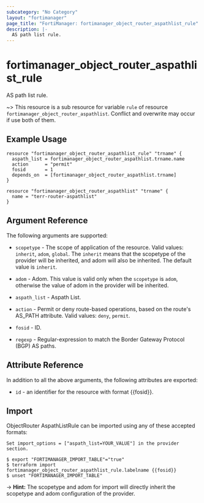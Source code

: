 ```yaml
---
subcategory: "No Category"
layout: "fortimanager"
page_title: "FortiManager: fortimanager_object_router_aspathlist_rule"
description: |-
  AS path list rule.
---
```


# fortimanager_object_router_aspathlist_rule
AS path list rule.

~> This resource is a sub resource for variable `rule` of resource `fortimanager_object_router_aspathlist`. Conflict and overwrite may occur if use both of them.



## Example Usage

```hcl
resource "fortimanager_object_router_aspathlist_rule" "trname" {
  aspath_list = fortimanager_object_router_aspathlist.trname.name
  action      = "permit"
  fosid       = 1
  depends_on  = [fortimanager_object_router_aspathlist.trname]
}

resource "fortimanager_object_router_aspathlist" "trname" {
  name = "terr-router-aspathlist"
}
```

## Argument Reference


The following arguments are supported:

* `scopetype` - The scope of application of the resource. Valid values: `inherit`, `adom`, `global`. The `inherit` means that the scopetype of the provider will be inherited, and adom will also be inherited. The default value is `inherit`.
* `adom` - Adom. This value is valid only when the `scopetype` is `adom`, otherwise the value of adom in the provider will be inherited.
* `aspath_list` - Aspath List.

* `action` - Permit or deny route-based operations, based on the route's AS_PATH attribute. Valid values: `deny`, `permit`.

* `fosid` - ID.
* `regexp` - Regular-expression to match the Border Gateway Protocol (BGP) AS paths.


## Attribute Reference

In addition to all the above arguments, the following attributes are exported:
* `id` - an identifier for the resource with format {{fosid}}.

## Import

ObjectRouter AspathListRule can be imported using any of these accepted formats:
```
Set import_options = ["aspath_list=YOUR_VALUE"] in the provider section.

$ export "FORTIMANAGER_IMPORT_TABLE"="true"
$ terraform import fortimanager_object_router_aspathlist_rule.labelname {{fosid}}
$ unset "FORTIMANAGER_IMPORT_TABLE"
```
-> **Hint:** The scopetype and adom for import will directly inherit the scopetype and adom configuration of the provider.
